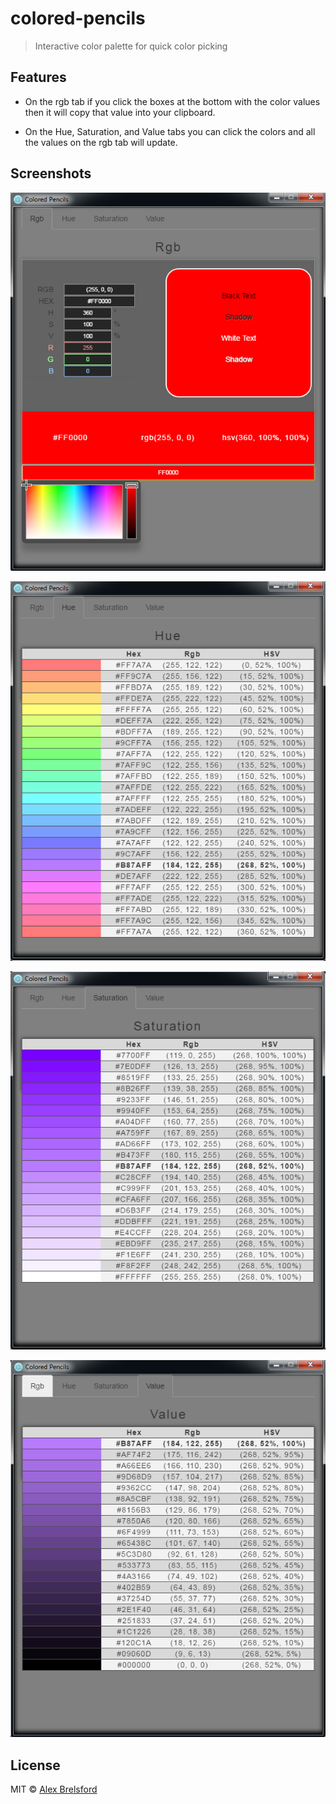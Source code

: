 # colored-pencils
> Interactive color palette for quick color picking

## Features

* On the rgb tab if you click the boxes at the bottom with the color values then it will copy that value into your clipboard.

* On the Hue, Saturation, and Value tabs you can click the colors and all the values on the rgb tab will update.

## Screenshots

![rgb-tab](rgb-tab.PNG)

![hue-tab](hue-tab.PNG)

![sat-tab](sat-tab.PNG)

![val-tab](val-tab.PNG)
<br>

## License

MIT © [Alex Brelsford](abrelsfo.github.io)
